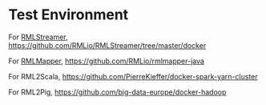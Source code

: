# Test Environment


For [RMLStreamer](https://github.com/RMLio/RMLStreamer), https://github.com/RMLio/RMLStreamer/tree/master/docker

For [RMLMapper](https://github.com/RMLio/rmlmapper-java), https://github.com/RMLio/rmlmapper-java

For RML2Scala, https://github.com/PierreKieffer/docker-spark-yarn-cluster

For RML2Pig, https://github.com/big-data-europe/docker-hadoop
